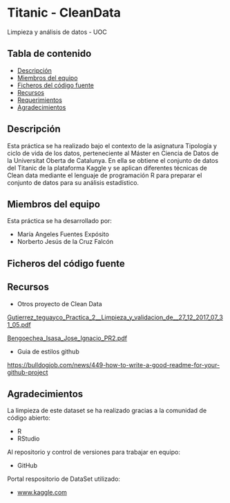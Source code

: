 # Titanic - CleanData 
Limpieza y análisis de datos - UOC

## Tabla de contenido
* [Descripción](#descripcion)
* [Miembros del equipo](#miembros-del-equipo)
* [Ficheros del código fuente](#ficheros-del-codigo-fuente)
* [Recursos](#recursos)
* [Requerimientos](#requerimientos)
* [Agradecimientos](#agradecimientos)

## Descripción
Esta práctica se ha realizado bajo el contexto de la asignatura Tipología y ciclo de vida de los datos, perteneciente al Máster en Ciencia de Datos de la Universitat Oberta de Catalunya. En ella se obtiene el conjunto de datos del Titanic de la plataforma Kaggle y se aplican diferentes técnicas de Clean data mediante el lenguaje de programación R para preparar el conjunto de datos para su análisis estadístico.

## Miembros del equipo
Esta práctica se ha desarrollado por:
* María Angeles Fuentes Expósito
* Norberto Jesús de la Cruz Falcón
## Ficheros del código fuente


## Recursos

* Otros proyecto de Clean Data

[Gutierrez_teguayco_Practica_2__Limpieza_y_validacion_de__27_12_2017_07_31_05.pdf](https://campus.uoc.edu/webapps/classroom/download.do?nav=activitats&sub-nav=descarregar-adjunt&id=893669&serial=false&s=4eaec72a3cb2e9f2bedb57da3e6bcf0e5a10e82cb46df0cd8041f8810b2cf5afad55b752c134ad0e19859d776730204c494fb85a2f5c7ae58fea00a52d095dee&domainId=864495&proposedFilename=Bengoechea_Isasa_Jose_Ignacio_PR2.pdf&idLang=&javascriptDisabled=false&subjectId=864495&domainCode=212_m2_851_02&classroomId=870338)

[Bengoechea_Isasa_Jose_Ignacio_PR2.pdf](https://campus.uoc.edu/webapps/classroom/download.do?nav=activitats&sub-nav=descarregar-adjunt&id=893669&serial=false&s=4eaec72a3cb2e9f2bedb57da3e6bcf0e5a10e82cb46df0cd8041f8810b2cf5afad55b752c134ad0e19859d776730204c494fb85a2f5c7ae58fea00a52d095dee&domainId=864495&proposedFilename=Bengoechea_Isasa_Jose_Ignacio_PR2.pdf&idLang=&javascriptDisabled=false&subjectId=864495&domainCode=212_m2_851_02&classroomId=870338)


* Guia de estilos github

https://bulldogjob.com/news/449-how-to-write-a-good-readme-for-your-github-project



## Agradecimientos
La limpieza de este dataset se ha realizado gracias a la comunidad de código abierto:
* R
* RStudio

Al repositorio y control de versiones para trabajar en equipo:
* GitHub

Portal respositorio de DataSet utilizado:
* www.kaggle.com
